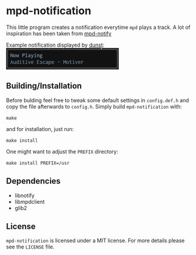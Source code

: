 mpd-notification
================

This little program creates a notification everytime `mpd` plays a
track. A lot of inspiration has been taken from [mpd-notify][notify]

Example notification displayed by [dunst][dunst]:  
![Example Screenshot](mpd-notification-example.png)

Building/Installation
---------------------

Before bulding feel free to tweak some default settings in
`config.def.h` and copy the file afterwards to `config.h`. Simply build
`mpd-notification` with:
```
make
```
and for installation, just run:
```
make install
```
One might want to adjust the `PREFIX` directory:
```
make install PREFIX=/usr
```

Dependencies
------------

- libnotify
- libmpdclient
- glib2

License
-------

`mpd-notification` is licensed under a MIT license. For more details
please see the `LICENSE` file.


[notify]: https://github.com/Unia/mpd-notify
[dunst]: https://github.com/knopwob/dunst
